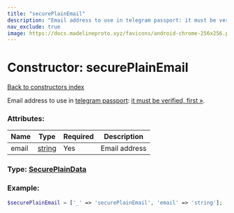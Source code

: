 ```yaml
---
title: "securePlainEmail"
description: "Email address to use in telegram passport: it must be verified, first »."
nav_exclude: true
image: https://docs.madelineproto.xyz/favicons/android-chrome-256x256.png
---
```

# Constructor: securePlainEmail  
[Back to constructors index](/API_docs/constructors/index.md)



Email address to use in [telegram passport](https://core.telegram.org/passport): [it must be verified, first »](https://core.telegram.org/passport/encryption#secureplaindata).

### Attributes:

| Name     |    Type       | Required | Description |
|----------|---------------|----------|-------------|
|email|[string](/API_docs/types/string.md) | Yes|Email address|



### Type: [SecurePlainData](/API_docs/types/SecurePlainData.md)


### Example:

```php
$securePlainEmail = ['_' => 'securePlainEmail', 'email' => 'string'];
```  
